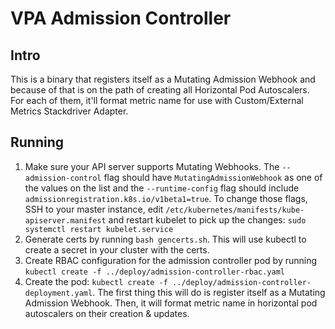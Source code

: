 # VPA Admission Controller

## Intro

This is a binary that registers itself as a Mutating Admission Webhook
and because of that is on the path of creating all Horizontal Pod Autoscalers.
For each of them, it'll format metric name for use with Custom/External Metrics
Stackdriver Adapter.

## Running

1. Make sure your API server supports Mutating Webhooks.
The `--admission-control` flag should have `MutatingAdmissionWebhook` as one of
the values on the list and the `--runtime-config` flag should include
`admissionregistration.k8s.io/v1beta1=true`.
To change those flags, SSH to your master instance, edit
`/etc/kubernetes/manifests/kube-apiserver.manifest` and restart kubelet to pick
up the changes: ```sudo systemctl restart kubelet.service```
1. Generate certs by running `bash gencerts.sh`. This will use kubectl to create
   a secret in your cluster with the certs.
1. Create RBAC configuration for the admission controller pod by running
   `kubectl create -f ../deploy/admission-controller-rbac.yaml`
1. Create the pod:
   `kubectl create -f ../deploy/admission-controller-deployment.yaml`.
   The first thing this will do is register itself as a Mutating Admission Webhook.
   Then, it will format metric name in horizontal pod autoscalers on their creation & updates.


